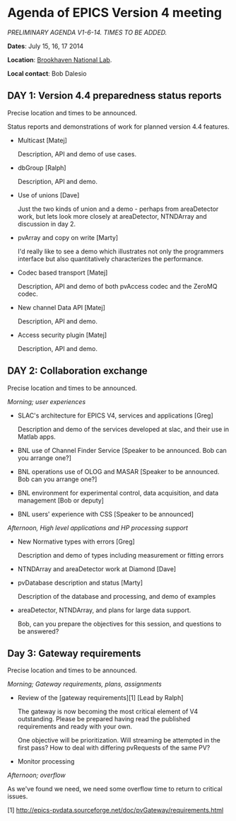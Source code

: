   <link rel="stylesheet" type="text/css" href="../../base.css" />
  <link rel="stylesheet" type="text/css"   href="../../epicsv4.css" />

<br />

# Agenda of EPICS Version 4 meeting

*PRELIMINARY AGENDA V1-6-14. TIMES TO BE ADDED.*

**Dates**: July 15, 16, 17 2014

**Location**: [Brookhaven National Lab](http://www.bnl.gov/world/).

**Local contact**: Bob Dalesio


DAY 1: Version 4.4 preparedness status reports
-
Precise location and times to be announced.

Status reports and demonstrations of work for planned version 4.4 features.

* Multicast [Matej]

    Description, API and demo of use cases.

* dbGroup [Ralph]

    Description, API and demo. 

* Use of unions [Dave]

    Just the two kinds of union and a demo - perhaps from areaDetector work,
but lets look more closely at areaDetector, NTNDArray and discussion in day 2.

* pvArray and copy on write [Marty]

    I'd really like to see a demo which illustrates not only the 
programmers interface but also quantitatively characterizes the 
performance.
 
* Codec based transport [Matej]

    Description, API and demo of both pvAccess codec and the ZeroMQ codec.

* New channel Data API [Matej]

    Description, API and demo. 

* Access security plugin [Matej]

    Description, API and demo.


DAY 2: Collaboration exchange
-
Precise location and times to be announced.

*Morning; user experiences*

* SLAC's architecture for EPICS V4, services and applications [Greg]

    Description and demo of the services developed at slac, and their use in Matlab apps.

* BNL use of Channel Finder Service [Speaker to be announced. Bob can you arrange one?]

* BNL operations use of OLOG and MASAR [Speaker to be announced. Bob can you arrange one?]

* BNL environment for experimental control, data acquisition, and data management [Bob or deputy]

* BNL users' experience with CSS [Speaker to be announced]

*Afternoon, High level applications and HP processing support*

* New Normative types with errors [Greg]

    Description and demo of types including measurement or fitting errors

* NTNDArray and areaDetector work at Diamond [Dave]

* pvDatabase description and status [Marty]

    Description of the database and processing, and demo of examples

* areaDetector, NTNDArray, and plans for large data support.

    Bob, can you prepare the objectives for this session, and questions to be answered?


Day 3: Gateway requirements
-
Precise location and times to be announced.

*Morning; Gateway requirements, plans, assignments*

* Review of the [gateway requirements][1] [Lead by Ralph]

    The gateway is now becoming the most critical element of V4 outstanding. Please be prepared having read the published requirements and ready with your own.

    One objective will be prioritization. Will streaming be attempted in the first pass? How to deal with differing pvRequests of the same PV?

* Monitor processing

*Afternoon; overflow*

As we've found we need, we need some overflow time to return to critical issues.

[1] http://epics-pvdata.sourceforge.net/doc/pvGateway/requirements.html

